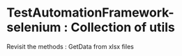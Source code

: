 # TestAutomationFramework-selenium : Collection of utils

Revisit the methods : GetData from xlsx files 
